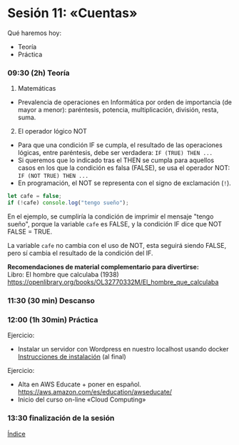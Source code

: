 # Sesión 11: «Cuentas»

Qué haremos hoy:
- Teoría
- Práctica

### 09:30 (2h) Teoría 

1. Matemáticas  

- Prevalencia de operaciones en Informática por orden de importancia (de mayor a menor): paréntesis, potencia, multiplicación, división, resta, suma.

2. El operador lógico NOT
- Para que una condición IF se cumpla, el resultado de las operaciones lógicas, entre paréntesis, debe ser verdadera: `IF (TRUE) THEN ...`
- Si queremos que lo indicado tras el THEN se cumpla para aquellos casos en los que la condición es falsa (FALSE), se usa el operador NOT: `IF (NOT TRUE) THEN ...`
- En programación, el NOT se representa con el signo de exclamación (`!`).

```javascript
let cafe = false;
if (!cafe) console.log("tengo sueño");
```

En el ejemplo, se cumpliría la condición de imprimir el mensaje "tengo sueño", porque la variable `cafe` es FALSE, y la condición IF dice que NOT FALSE = TRUE.  

La variable `cafe` no cambia con el uso de NOT, esta seguirá siendo FALSE, pero sí cambia el resultado de la condición del IF.

**Recomendaciones de material complementario para divertirse:**  
Libro: El hombre que calculaba (1938)  
https://openlibrary.org/books/OL32770332M/El_hombre_que_calculaba  

### 11:30 (30 min) Descanso

### 12:00 (1h 30min) Práctica

Ejercicio:  
- Instalar un servidor con Wordpress en nuestro localhost usando docker  
[Instrucciones de instalación](../recursos/docker.md) (al final)  

Ejercicio:  
- Alta en AWS Educate + poner en español.  
https://aws.amazon.com/es/education/awseducate/  
- Inicio del curso on-line «Cloud Computing»  

### 13:30 finalización de la sesión

[Índice](../README.md)